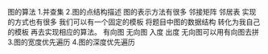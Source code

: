图的算法
    1.并查集
    2.图的点结构描述 图的表示方法有很多 邻接矩阵 邻居表 实现的方式也有很多 我们可以有一个固定的模板 将题目中图的数据结构 转化为我自己的模板
      再去实现相应的算法。
      有向图 无向图 入度 出度
      无向图可以用有向图去拼
    3.图的宽度优先遍历
    4.图的深度优先遍历